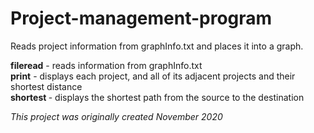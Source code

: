 # Project-management-program
Reads project information from graphInfo.txt and places it into a graph. 

**fileread** - reads information from graphInfo.txt     
**print** - displays each project, and all of its adjacent projects and their shortest distance    
**shortest <source> <destination> <printCommand>** - displays the shortest path from the source to the destination
  
*This project was originally created November 2020*
